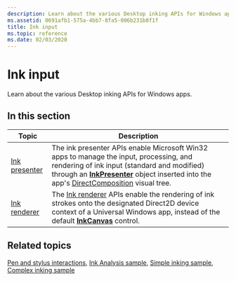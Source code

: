 ```yaml
---
description: Learn about the various Desktop inking APIs for Windows apps.
ms.assetid: 0691afb1-575a-4bb7-8fa5-006b231b8f1f
title: Ink input
ms.topic: reference
ms.date: 02/03/2020
---
```


# Ink input

Learn about the various Desktop inking APIs for Windows apps.

## In this section

| Topic | Description |
|---|---|
| [Ink presenter](ink-presenter.md)<br/> | The ink presenter APIs enable Microsoft Win32 apps to manage the input, processing, and rendering of ink input (standard and modified) through an [**InkPresenter**](/uwp/api/Windows.UI.Input.Inking.InkPresenter) object inserted into the app's [DirectComposition](../directcomp/directcomposition-portal.md) visual tree.<br/> |
| [Ink renderer](ink-renderer.md)<br/>   | The [Ink renderer](ink-renderer.md) APIs enable the rendering of ink strokes onto the designated Direct2D device context of a Universal Windows app, instead of the default [**InkCanvas**](/uwp/api/Windows.UI.Xaml.Controls.InkCanvas) control.<br/>                                                                        |

## Related topics

[Pen and stylus interactions](/windows/uwp/design/input/pen-and-stylus-interactions), [Ink Analysis sample](/samples/microsoft/windows-universal-samples/inkanalysis/), [Simple inking sample](/samples/microsoft/windows-universal-samples/simpleink/), [Complex inking sample](/samples/microsoft/windows-universal-samples/complexink/)

